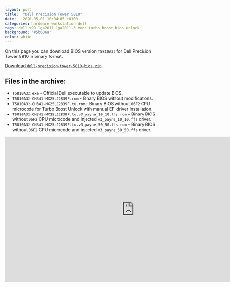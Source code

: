 ```yaml
---
layout: post
title:  "Dell Precision Tower 5810"
date:   2020-05-01 10:34:05 +0100
categories: hardware workstation dell
tags: dell x99 lga2011 lga2011-3 xeon turbo boost bios unlock
background: "#5b606a"
color: white
---
```


On this page you can download BIOS version `T5810A32` for Dell Precision Tower 5810 in binary format.

[Download `dell-precision-tower-5810-bios.zip`](https://1drv.ms/u/s!AtZZXDjjb94kgdkZJjqo4b-MFPgIAA?e=YZ54TC).

## Files in the archive:

- `T5810A32.exe` - Official Dell executable to update BIOS.
- `T5810A32-CH341-MX25L12839F.rom` - Binary BIOS without modifications.
- `T5810A32-CH341-MX25L12839F.tu.rom` - Binary BIOS without `06F2` CPU microcode for Turbo Boost Unlock with manual EFI driver installation.
- `T5810A32-CH341-MX25L12839F.tu.v3_payne_10_10.ffs.rom` - Binary BIOS without `06F2` CPU microcode and injected `v3_payne_10_10.ffs` driver.
- `T5810A32-CH341-MX25L12839F.tu.v3_payne_50_50.ffs.rom` - Binary BIOS without `06F2` CPU microcode and injected `v3_payne_50_50.ffs` driver.

<iframe width="840" height="473" src="https://www.youtube.com/embed/PPxdSycvNiw" frameborder="0" allow="accelerometer; autoplay; encrypted-media; gyroscope; picture-in-picture" allowfullscreen></iframe>